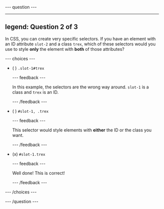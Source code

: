 
--- question ---

---
legend: Question 2 of 3
---

In CSS, you can create very specific selectors. If you have an element with an ID attribute `slot-2` and a class `trex`, which of these selectors would you use to style **only** the element with **both** of those attributes?

--- choices ---

- ( ) `.slot-1#trex`

  --- feedback ---

  In this example, the selectors are the wrong way around. `slot-1` is a class and `trex` is an ID.

  --- /feedback ---

- ( ) `#slot-1, .trex`

  --- feedback ---

  This selector would style elements with **either** the ID or the class you want.

  --- /feedback ---

- (x) `#slot-1.trex`

  --- feedback ---

  Well done! This is correct!

  --- /feedback ---

--- /choices ---

--- /question ---
